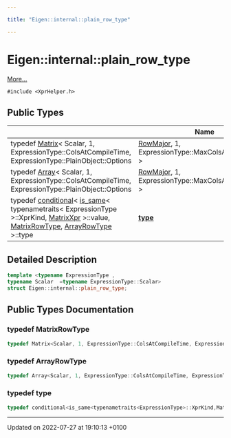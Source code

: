 ```yaml
---

title: "Eigen::internal::plain_row_type"

---
```


# Eigen::internal::plain_row_type



 [More...](#detailed-description)


`#include <XprHelper.h>`

## Public Types

|                | Name           |
| -------------- | -------------- |
| typedef <a href="http://example.org/classes/classeigen_1_1matrix/">Matrix</a>< Scalar, 1, ExpressionType::ColsAtCompileTime, ExpressionType::PlainObject::Options|<a href="http://example.org/namespaces/namespaceeigen/#enumvalue-rowmajor">RowMajor</a>, 1, ExpressionType::MaxColsAtCompileTime > | **[MatrixRowType](http://example.org/classes/structeigen_1_1internal_1_1plain__row__type/#typedef-matrixrowtype)**  |
| typedef <a href="http://example.org/classes/classeigen_1_1array/">Array</a>< Scalar, 1, ExpressionType::ColsAtCompileTime, ExpressionType::PlainObject::Options|<a href="http://example.org/namespaces/namespaceeigen/#enumvalue-rowmajor">RowMajor</a>, 1, ExpressionType::MaxColsAtCompileTime > | **[ArrayRowType](http://example.org/classes/structeigen_1_1internal_1_1plain__row__type/#typedef-arrayrowtype)**  |
| typedef <a href="http://example.org/classes/structeigen_1_1internal_1_1conditional/">conditional</a>< <a href="http://example.org/classes/structeigen_1_1internal_1_1is__same/">is_same</a>< typenametraits< ExpressionType >::XprKind, <a href="http://example.org/classes/structeigen_1_1matrixxpr/">MatrixXpr</a> >::value, <a href="http://example.org/classes/structeigen_1_1internal_1_1plain__row__type/#typedef-matrixrowtype">MatrixRowType</a>, <a href="http://example.org/classes/structeigen_1_1internal_1_1plain__row__type/#typedef-arrayrowtype">ArrayRowType</a> >::type | **[type](http://example.org/classes/structeigen_1_1internal_1_1plain__row__type/#typedef-type)**  |

## Detailed Description

```cpp
template <typename ExpressionType ,
typename Scalar  =typename ExpressionType::Scalar>
struct Eigen::internal::plain_row_type;
```

## Public Types Documentation

### typedef MatrixRowType

```cpp
typedef Matrix<Scalar, 1, ExpressionType::ColsAtCompileTime, ExpressionType::PlainObject::Options | RowMajor, 1, ExpressionType::MaxColsAtCompileTime> Eigen::internal::plain_row_type< ExpressionType, Scalar >::MatrixRowType;
```


### typedef ArrayRowType

```cpp
typedef Array<Scalar, 1, ExpressionType::ColsAtCompileTime, ExpressionType::PlainObject::Options | RowMajor, 1, ExpressionType::MaxColsAtCompileTime> Eigen::internal::plain_row_type< ExpressionType, Scalar >::ArrayRowType;
```


### typedef type

```cpp
typedef conditional<is_same<typenametraits<ExpressionType>::XprKind,MatrixXpr>::value,MatrixRowType,ArrayRowType>::type Eigen::internal::plain_row_type< ExpressionType, Scalar >::type;
```


-------------------------------

Updated on 2022-07-27 at 19:10:13 +0100